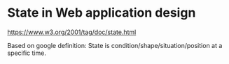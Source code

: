 # State in Web application design
https://www.w3.org/2001/tag/doc/state.html

Based on google definition: State is condition/shape/situation/position at a specific time.
